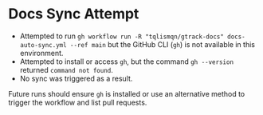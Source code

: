 # Docs Sync Attempt

- Attempted to run `gh workflow run -R "tqlismqn/gtrack-docs" docs-auto-sync.yml --ref main` but the GitHub CLI (`gh`) is not available in this environment.
- Attempted to install or access `gh`, but the command `gh --version` returned `command not found`.
- No sync was triggered as a result.

Future runs should ensure `gh` is installed or use an alternative method to trigger the workflow and list pull requests.
